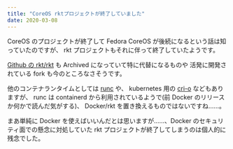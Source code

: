 ```yaml
---
title: "CoreOS rktプロジェクトが終了していました"
date: 2020-03-08
---
```


CoreOS のプロジェクトが終了して Fedora CoreOS が後続になるという話は知っていたのですが、
rkt プロジェクトもそれに伴って終了していたようです。

[Github の rkt/rkt](https://github.com/rkt/rkt) も Archived になっていて特に代替になるものや
活発に開発されている fork も今のところなさそうです。

他のコンテナランタイムとしては [runc](https://github.com/opencontainers/runc)
や、 kubernetes 用の [cri-o](https://github.com/cri-o/cri-o) などもありますが、
runc は containerd から利用されているようで(前 Docker のリリースか何かで読んだ気がする)、
Docker/rkt を置き換えるものではないですね……。

まあ単純に Docker を使えばいいんだとは思いますが……、Docker のセキュリティ面での懸念に対処していた
rkt プロジェクトが終了してしまうのは個人的に残念でした。
